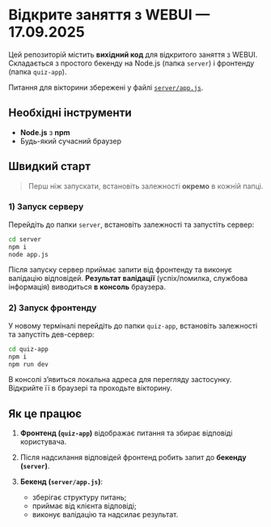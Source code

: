 # Відкрите заняття з WEBUI — 17.09.2025

Цей репозиторій містить **вихідний код** для відкритого заняття з WEBUI. Складається з простого бекенду на Node.js (папка `server`) і фронтенду (папка `quiz-app`).

Питання для вікторини збережені у файлі [`server/app.js`](./server/app.js).

## Необхідні інструменти

* **Node.js** з **npm**
* Будь-який сучасний браузер


## Швидкий старт

> Перш ніж запускати, встановіть залежності **окремо** в кожній папці.

### 1) Запуск серверу

Перейдіть до папки `server`, встановіть залежності та запустіть сервер:

```bash
cd server
npm i
node app.js
```

Після запуску сервер приймає запити від фронтенду та виконує валідацію відповідей. **Результат валідації** (успіх/помилка, службова інформація) виводиться **в консоль** браузера.

### 2) Запуск фронтенду

У новому терміналі перейдіть до папки `quiz-app`, встановіть залежності та запустіть дев-сервер:

```bash
cd quiz-app
npm i
npm run dev
```

В консолі зʼявиться локальна адреса для перегляду застосунку. Відкрийте її в браузері та проходьте вікторину.

## Як це працює

1. **Фронтенд (`quiz-app`)** відображає питання та збирає відповіді користувача.
2. Після надсилання відповідей фронтенд робить запит до **бекенду (`server`)**.
3. **Бекенд (`server/app.js`)**:

   * зберігає структуру питань;
   * приймає від клієнта відповіді;
   * виконує валідацію та надсилає результат.

